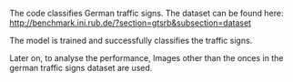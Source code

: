 The code classifies German traffic signs.
The dataset can be found here: http://benchmark.ini.rub.de/?section=gtsrb&subsection=dataset

The model is trained and successfully classifies the traffic signs.

Later on, to analyse the performance, Images other than the onces in the german traffic signs dataset are used.
